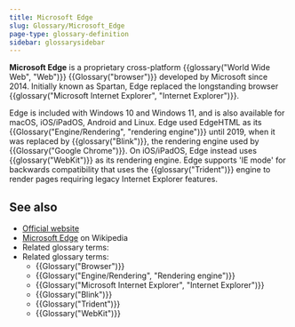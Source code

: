 ```yaml
---
title: Microsoft Edge
slug: Glossary/Microsoft_Edge
page-type: glossary-definition
sidebar: glossarysidebar
---
```


**Microsoft Edge** is a proprietary cross-platform {{glossary("World Wide Web", "Web")}} {{Glossary("browser")}} developed by Microsoft since 2014. Initially known as Spartan, Edge replaced the longstanding browser {{glossary("Microsoft Internet Explorer", "Internet Explorer")}}.

Edge is included with Windows 10 and Windows 11, and is also available for macOS, iOS/iPadOS, Android and Linux. Edge used EdgeHTML as its {{Glossary("Engine/Rendering", "rendering engine")}} until 2019, when it was replaced by {{glossary("Blink")}}, the rendering engine used by {{Glossary("Google Chrome")}}. On iOS/iPadOS, Edge instead uses {{glossary("WebKit")}} as its rendering engine. Edge supports 'IE mode' for backwards compatibility that uses the {{glossary("Trident")}} engine to render pages requiring legacy Internet Explorer features.

## See also

- [Official website](https://www.microsoft.com/en-us/edge)
- [Microsoft Edge](https://en.wikipedia.org/wiki/Microsoft_Edge) on Wikipedia
- Related glossary terms:
- Related glossary terms:
  - {{Glossary("Browser")}}
  - {{Glossary("Engine/Rendering", "Rendering engine")}}
  - {{Glossary("Microsoft Internet Explorer", "Internet Explorer")}}
  - {{Glossary("Blink")}}
  - {{Glossary("Trident")}}
  - {{Glossary("WebKit")}}
